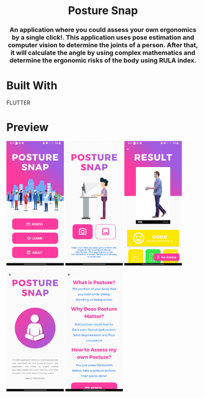<!-- PROJECT Tittle and description -->
<div align="center">
 <h1 align="center">Posture Snap
</h1>
  <h3 align="center">An application where you could assess your own ergonomics by a single click!. This application uses pose estimation and computer vision to determine the joints of a person. After that, it will calculate the angle by using complex mathematics and determine the ergonomic risks of the body using RULA index.</h3>
</div>

# Built With
FLUTTER

# Preview 
<div>
 <img width="150" alt="home" src="screenshots/home_page.jpg">
 <img width="150" alt="camera" src="screenshots/camera_page.jpg">
 <img width="150" alt="result" src="screenshots/result_page.jpg">
 <img width="150" alt="about" src="screenshots/about_page.jpg">
 <img width="150" alt="learn" src="screenshots/learn_page.jpg">
</div>





